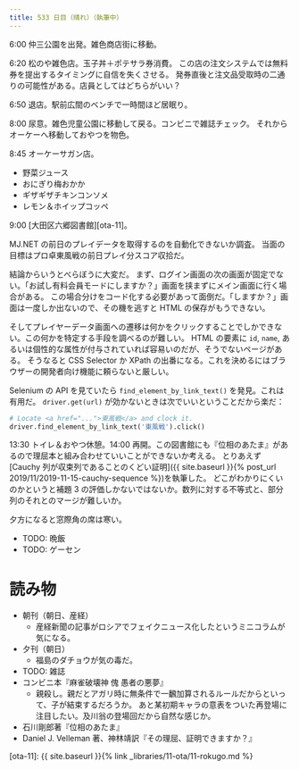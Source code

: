 ```yaml
---
title: 533 日目（晴れ）（執筆中）
---
```


6:00 仲三公園を出発。雑色商店街に移動。

6:20 松のや雑色店。玉子丼＋ポテサラ券消費。
この店の注文システムでは無料券を提出するタイミングに自信を失くさせる。
発券直後と注文品受取時の二通りの可能性がある。店員としてはどちらがいい？

6:50 退店。駅前広間のベンチで一時間ほど居眠り。

8:00 尿意。雑色児童公園に移動して戻る。コンビニで雑誌チェック。
それからオーケーへ移動しておやつを物色。

8:45 オーケーサガン店。
* 野菜ジュース
* おにぎり梅おかか
* ギザギザチキンコンソメ
* レモン＆ホイップコッペ

9:00 [大田区六郷図書館][ota-11]。

MJ.NET の前日のプレイデータを取得するのを自動化できないか調査。
当面の目標はプロ卓東風戦の前日プレイ分スコア収拾だ。

結論からいうとべらぼうに大変だ。
まず、ログイン画面の次の画面が固定でない。「お試し有料会員モードにしますか？」画面を挟まずにメイン画面に行く場合がある。
この場合分けをコード化する必要があって面倒だ。「しますか？」画面は一度しか出ないので、その機を逃すと HTML の保存がもうできない。

そしてプレイヤーデータ画面への遷移は何かをクリックすることでしかできない。この何かを特定する手段を調べるのが難しい。
HTML の要素に `id`, `name`, あるいは個性的な属性が付与されていれば容易いのだが、そうでないページがある。
そうなると CSS Selector か XPath の出番になる。これを決めるにはブラウザーの開発者向け機能に頼らないと厳しい。

Selenium の API を見ていたら `find_element_by_link_text()` を発見。これは有用だ。
`driver.get(url)` が効かないときは次でいいということだから楽だ：

```python
# Locate <a href="...">東風戦</a> and clock it.
driver.find_element_by_link_text('東風戦').click()
```

13:30 トイレ＆おやつ休憩。14:00 再開。この図書館にも『位相のあたま』があるので理屈本と組み合わせていいことができないか考える。
とりあえず [Cauchy 列が収束列であることのくどい証明]({{ site.baseurl }}{% post_url 2019/11/2019-11-15-cauchy-sequence %})を執筆した。
どこがわかりにくいのかというと補題 3 の評価しかないではないか。数列に対する不等式と、部分列のそれとのマージが難しいか。

夕方になると窓際角の席は寒い。

* TODO: 晩飯
* TODO: ゲーセン

# 読み物

* 朝刊（朝日、産経）
  * 産経新聞の記事がロシアでフェイクニュース化したというミニコラムが気になる。
* 夕刊（朝日）
  * 福島のダチョウが気の毒だ。
* TODO: 雑誌
* コンビニ本『麻雀破壊神 傀 愚者の悪夢』
  * 親殺し。親だとアガリ時に無条件で一飜加算されるルールだからといって、子が結束するだろうか。
    あと某初期キャラの意表をついた再登場に注目したい。及川翁の登場回だから自然な感じか。
* 石川剛郎著『位相のあたま』
* Daniel J. Velleman 著、神林靖訳『その理屈、証明できますか？』

[ota-11]: {{ site.baseurl }}{% link _libraries/11-ota/11-rokugo.md %}
